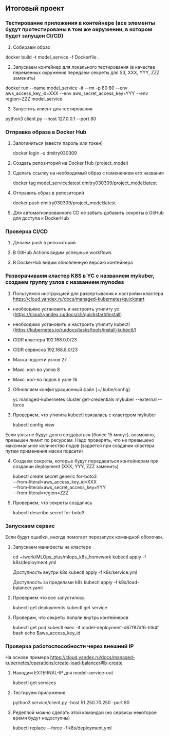 ## Итоговый проект

### Тестирование приложения в контейнере (все элементы будут протестированы в том же окружении, в котором будет запущен CI/CD)

1) Собираем образ

docker build -t model_service -f Dockerfile .

2) Запускаем контейнер для локального тестирования (в качестве переменных окружения передаем секреты для S3, XXX, YYY, ZZZ заменить)

docker run --name model_service -it --rm -p 80:80 --env aws_access_key_id=XXX --env aws_secret_access_key=YYY --env region=ZZZ model_service

3) Запустить клиент для тестирования

python3 client.py --host 127.0.0.1 --port 80

### Отправка образа в Docker Hub

1) Залогиниться (ввести пароль или токен)

    docker login -u dmitry030309

2) Создать репозиторий на Docker Hub (project_model)

3) Сделать ссылку на необходимый образ с изменением его названия

    docker tag model_service:latest dmitry030309/project_model:latest

4) Отправить образ в репозиторий

    docker push dmitry030309/project_model:latest

5) Для автоматизированного CD не забыть добавить секреты в GitHub для доступа к DockerHub

### Проверка CI/CD

1) Делаем push в репозиторий

2) В GitHub Actions видим успешные workflows

3) В DockerHub видим обновленную версию контейнера

### Разворачиваем кластер K8S в YC с названием mykuber, создаем группу узлов с названием mynodes

1) Пользуемся инструкцией для развертывания и настройки кластера https://cloud.yandex.ru/docs/managed-kubernetes/quickstart

- необходимо установить и настроить утилиту yc (https://cloud.yandex.ru/docs/cli/quickstart#install)
- необходимо установить и настроить утилиту kubectl (https://kubernetes.io/ru/docs/tasks/tools/install-kubectl/)

- CIDR кластера 192.168.0.0/23
- CIDR сервисов 192.168.8.0/23
- Маска подсети узлов 27
- Макс. кол-во узлов 8
- Макс. кол-во подов в узле 16
  
2) Обновляем конфигурационный файл (~/.kube/config)

    yc managed-kubernetes cluster get-credentials mykuber --external --force

3) Проверяем, что утилита kubectl связалась с кластером mykuber

    kubectl config view

Если узлы не будут долго создаваться (более 15 минут), возможно, превышен лимит по ресурсам.
Надо проверять, что не превышено максимальное количество подов (задается при создании кластера путем применения маски подсети)

4) Создаем секреты, которые будут передаваться контейнерам при создании deployment (XXX, YYY, ZZZ заменить)

    kubectl create secret generic for-boto3 \
    --from-literal=aws_access_key_id=XXX \
    --from-literal=aws_secret_access_key=YYY \
    --from-literal=region=ZZZ

5) Проверяем, что секреты создались

    kubectl describe secret for-boto3

### Запускаем сервис

Если будут ошибки, иногда помогает перезапуск командной оболочки.

1) Запускаем манифесты на кластере

    cd ~/work/MLOps_plus/mlops_k8s_homework
    kubectl apply -f k8s/deployment.yml

    Доступность внутри k8s
    kubectl apply -f k8s/service.yml

    Доступность за пределами k8s
    kubectl apply -f k8s/load-balancer.yaml

2) Проверяем что все запустилось

    kubectl get deployments
    kubectl get service

3) Проверим, что секреты попали внутрь контейнеров

    kubectl get pod
    kubectl exec -it model-deployment-d67f87df6-htk4f bash
    echo $aws_access_key_id

### Проверка работоспособности через внешний IP

На основе примера https://cloud.yandex.ru/docs/managed-kubernetes/operations/create-load-balancer#lb-create

1) Находим EXTERNAL-IP для model-service-out

    kubectl get services

2) Тестируем приложение

    python3 service/client.py -host 51.250.70.250 -port 80

3) Редеплой можно сделать этой командой (но сервисы некоторое время будут недоступны)

    kubectl replace --force -f k8s/deployment.yml